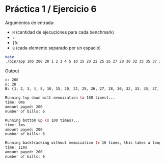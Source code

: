 # Práctica 1 / Ejercicio 6

Argumentos de entrada:
- `N` (cantidad de ejecuciones para cada benchmark)
- `c`
- `|B|`
- `B` (cada elemento separado por un espacio)

```bash
make
./bin/app 100 200 20 1 2 3 4 5 10 15 20 22 25 26 27 28 30 32 33 35 37 39 40
```

Output
```bash
c: 200
n: 20
B: {1, 2, 3, 4, 5, 10, 15, 20, 22, 25, 26, 27, 28, 30, 32, 33, 35, 37, 39, 40}

Running top down with memoization (x 100 times)...
time: 0ms
amount payed: 200
number of bills: 6

Running bottom up (x 100 times)...
time: 1ms
amount payed: 200
number of bills: 6

Running backtracking without memoization (x 10 times, this takes a long time)...
time: 11ms
amount payed: 200
number of bills: 6
```
